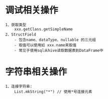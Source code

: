 # 调试相关操作
    1、获取类型
        xxx.getClass.getSimpleName
    2、StructField
        - 包含name、dataType、nullable 的三元组
        - 取值可以使用如 xxx.name来取值
        - 常见于使用sql从hive读取数据表到DataFrame中


# 字符串相关操作

    1、连接字符串: 
        List.mkString("*") // 使用*号连接元素
